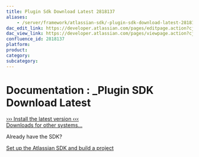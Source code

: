 ```yaml
---
title: Plugin Sdk Download Latest 2818137
aliases:
    - /server/framework/atlassian-sdk/-plugin-sdk-download-latest-2818137.html
dac_edit_link: https://developer.atlassian.com/pages/editpage.action?cjm=wozere&pageId=2818137
dac_view_link: https://developer.atlassian.com/pages/viewpage.action?cjm=wozere&pageId=2818137
confluence_id: 2818137
platform:
product:
category:
subcategory:
---
```

# Documentation : \_Plugin SDK Download Latest

<a href="#›››-install-the-latest-version-‹‹‹" class="sdk-installer">››› Install the latest version ‹‹‹</a>  
<a href="/display/DOCS/Downloads" class="sdk-download-link">Downloads for other systems...</a>

Already have the SDK?

<a href="https://developer.atlassian.com/display/DOCS/Set+up+the+Atlassian+Plugin+SDK+and+Build+a+Project" class="external-link">Set up the Atlassian SDK and build a project</a>





















































































































































































































































